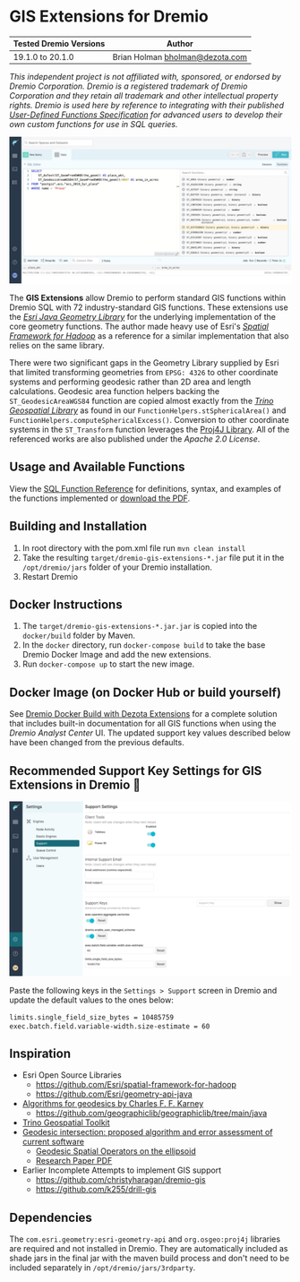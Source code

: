 # GIS Extensions for Dremio

| Tested Dremio Versions | Author                            |
|------------------------|-----------------------------------|
| 19.1.0 to 20.1.0       | Brian Holman <bholman@dezota.com> |

*This independent project is not affiliated with, sponsored, or endorsed by Dremio Corporation. Dremio is a registered trademark of Dremio Corporation and they retain all trademark and other intellectual property rights.  Dremio is used here by reference to integrating with their published [User-Defined Functions Specification](https://www.dremio.com/hub-additional/) for advanced users to develop their own custom functions for use in SQL queries.*

![DAC with GIS extensions](./docs/dremio_dac_with_gis.jpg)

The **GIS Extensions** allow Dremio to perform standard GIS functions within Dremio SQL with 72 industry-standard GIS functions. These extensions use the [*Esri Java Geometry Library*](https://github.com/Esri/geometry-api-java/wiki/) for the underlying implementation of the core geometry functions. The author made heavy use of Esri's [*Spatial Framework for Hadoop*](https://github.com/Esri/spatial-framework-for-hadoop) as a reference for a similar implementation that also relies on the same library.

There were two significant gaps in the Geometry Library supplied by Esri that limited transforming geometries from `EPSG: 4326` to other coordinate systems and performing geodesic rather than 2D area and length calculations. Geodesic area function helpers backing the `ST_GeodesicAreaWGS84` function are copied almost exactly from the [*Trino Geospatial Library*](https://github.com/trinodb/trino/tree/master/plugin/trino-geospatial) as found in our `FunctionHelpers.stSphericalArea()` and `FunctionHelpers.computeSphericalExcess()`. Conversion to other coordinate systems in the `ST_Transform` function leverages the [Proj4J Library](https://trac.osgeo.org/proj4j/). All of the referenced works are also published under the *Apache 2.0 License*.

## Usage and Available Functions

View the [SQL Function Reference](./docs/sqlFunctions.md) for definitions, syntax, and examples of the functions implemented or [download the PDF](./docs/DremioGISExtFuncRef.pdf).

## Building and Installation

1. In root directory with the pom.xml file run `mvn clean install`
2. Take the resulting `target/dremio-gis-extensions-*.jar` file put it in the `/opt/dremio/jars` folder of your Dremio
   installation.
3. Restart Dremio

## Docker Instructions

1. The `target/dremio-gis-extensions-*.jar.jar` is copied into the `docker/build` folder by Maven.
2. In the `docker` directory, run `docker-compose build` to take the base Dremio Docker Image and add the new
   extensions.
3. Run `docker-compose up` to start the new image.

## Docker Image (on Docker Hub or build yourself)
See [Dremio Docker Build with Dezota Extensions](https://github.com/Dezota/dremio-docker-with-extensions) for a complete solution that includes built-in documentation for all GIS functions when using the *Dremio Analyst Center* UI.  The updated support key values described below have been changed from the previous defaults. 

## Recommended Support Key Settings for GIS Extensions in Dremio 🤫

![Dremio Support Settings for GIS](./docs/dremio_support_settings.jpg)

Paste the following keys in the `Settings > Support` screen in Dremio and update the default values to the ones below:
```
limits.single_field_size_bytes = 10485759
exec.batch.field.variable-width.size-estimate = 60
```

## Inspiration

* Esri Open Source Libraries
  * https://github.com/Esri/spatial-framework-for-hadoop
  * https://github.com/Esri/geometry-api-java
* [Algorithms for geodesics by Charles F. F. Karney](https://arxiv.org/pdf/1109.4448.pdf)
  * https://github.com/geographiclib/geographiclib/tree/main/java
* [Trino Geospatial Toolkit](https://github.com/trinodb/trino/tree/master/plugin/trino-geospatial)
* [Geodesic intersection: proposed algorithm and error assessment of current software](https://cartosig.webs.upv.es/2021/07/27/geodesic-intersection-proposed-algorithm-and-error-assessment-of-current-software/)
  * [Geodesic Spatial Operators on the ellipsoid](https://github.com/jomarlla/geodesicSpatialOperators)
  * [Research Paper PDF](https://www.mdpi.com/2076-3417/11/11/5129/pdf)
* Earlier Incomplete Attempts to implement GIS support
  * https://github.com/christyharagan/dremio-gis
  * https://github.com/k255/drill-gis

## Dependencies

The ```com.esri.geometry:esri-geometry-api``` and ```org.osgeo:proj4j``` libraries are required and not installed in
Dremio. They are automatically included as shade jars in the final jar with the maven build process and don't need to be
included separately in `/opt/dremio/jars/3rdparty`.


